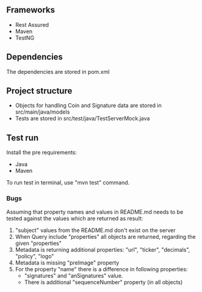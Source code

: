 
## Frameworks

* Rest Assured
* Maven
* TestNG

## Dependencies 
The dependencies are stored in pom.xml 

## Project structure 

* Objects for handling Coin and Signature data are stored in src/main/java/models
* Tests are stored in src/test/java/TestServerMock.java

## Test run

Install the pre requirements:
* Java 
* Maven 

To run test in terminal, use "mvn test" command.

### Bugs ###

Assuming that property names and values in README.md needs to be tested against the values which are returned as result:

1. "subject" values from the README.md don't exist on the server
2. When Query include "properties" all objects are returned, regarding the given "properties"
3. Metadata is returning additional properties: "url", "ticker", "decimals", "policy", "logo"
4. Metadata is missing "preImage" property
5. For the property "name" there is a difference in following properties:
   * "signatures" and "anSignatures" value.
   * There is additional "sequenceNumber" property (in all objects)
   
